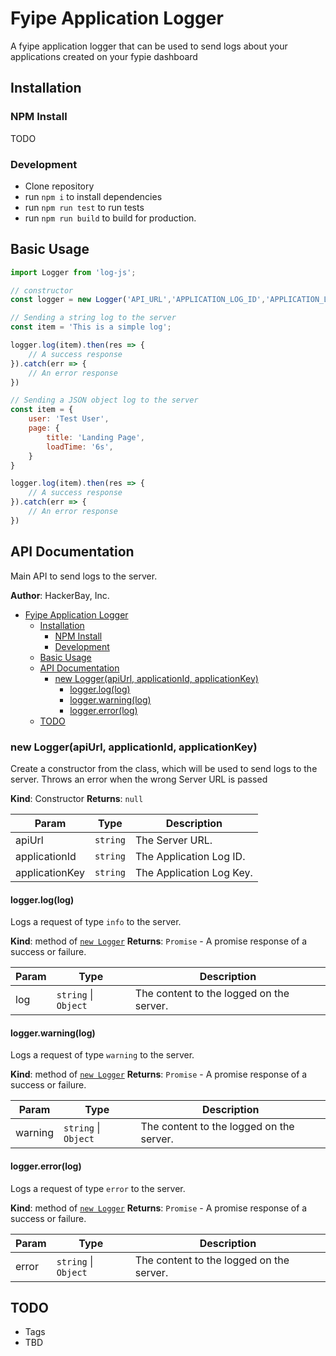 # Fyipe Application Logger

A fyipe application logger that can be used to send logs about your applications created on your fypie dashboard

## Installation

### NPM Install
TODO 

### Development
- Clone repository
- run `npm i` to install dependencies
- run `npm run test` to run tests
- run `npm run build` to build for production.

<a name="module_api"></a>

## Basic Usage

```javascript
import Logger from 'log-js';

// constructor
const logger = new Logger('API_URL','APPLICATION_LOG_ID','APPLICATION_LOG_KEY')

// Sending a string log to the server
const item = 'This is a simple log';

logger.log(item).then(res => {
    // A success response
}).catch(err => {
    // An error response
})

// Sending a JSON object log to the server
const item = {
    user: 'Test User',
    page: {
        title: 'Landing Page',
        loadTime: '6s',
    }
}

logger.log(item).then(res => {
    // A success response
}).catch(err => {
    // An error response
})
```

## API Documentation

Main API to send logs to the server.


**Author**: HackerBay, Inc.

- [Fyipe Application Logger](#fyipe-application-logger)
  - [Installation](#installation)
    - [NPM Install](#npm-install)
    - [Development](#development)
  - [Basic Usage](#basic-usage)
  - [API Documentation](#api-documentation)
    - [new Logger(apiUrl, applicationId, applicationKey)](#new-loggerapiurl-applicationid-applicationkey)
      - [logger.log(log)](#loggerloglog)
      - [logger.warning(log)](#loggerwarninglog)
      - [logger.error(log)](#loggererrorlog)
  - [TODO](#todo)

<a name="logger_api--logger"></a>

### new Logger(apiUrl, applicationId, applicationKey)

Create a constructor from the class, which will be used to send logs to the server. Throws an error when the wrong Server URL is passed

**Kind**: Constructor 
**Returns**: <code>null</code>

| Param             | Type                    | Description                |
| ----------------- | ----------------------- | -------------------------- |
| apiUrl            | <code>string</code>     | The Server URL.            |
| applicationId     | <code>string</code>     | The Application Log ID.    |
| applicationKey    | <code>string</code>     | The Application Log Key.   |

#### logger.log(log)

Logs a request of type `info` to the server.

**Kind**: method of [<code>new Logger</code>](#logger_api--logger)
**Returns**: <code>Promise</code> - A promise response of a success or failure.

| Param     | Type                                         | Description                                                             |
| --------- | -------------------------------------------- | ----------------------------------------------------------------------- |
| log       | <code>string</code> \| <code>Object</code>   | The content to the logged on the server.                                |

#### logger.warning(log)

Logs a request of type `warning` to the server.

**Kind**: method of [<code>new Logger</code>](#logger_api--logger)
**Returns**: <code>Promise</code> - A promise response of a success or failure.

| Param     | Type                                         | Description                                                             |
| --------- | -------------------------------------------- | ----------------------------------------------------------------------- |
| warning   | <code>string</code> \| <code>Object</code>   | The content to the logged on the server.                                |

#### logger.error(log)

Logs a request of type `error` to the server.

**Kind**: method of [<code>new Logger</code>](#logger_api--logger)
**Returns**: <code>Promise</code> - A promise response of a success or failure.

| Param     | Type                                         | Description                                                             |
| --------- | -------------------------------------------- | ----------------------------------------------------------------------- |
| error     | <code>string</code> \| <code>Object</code>   | The content to the logged on the server.                                |

## TODO
 - Tags
 - TBD 
